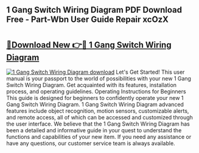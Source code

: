 ## 1 Gang Switch Wiring Diagram PDF Download Free - Part-Wbn User Guide Repair xcOzX

# <h2><a href="http://dfqtdhq.blite.top/?on=1+Gang+Switch+Wiring+Diagram">🔗Download New 👉🔴 1 Gang Switch Wiring Diagram</a></h2>

[![1 Gang Switch Wiring Diagram download](https://i.imgur.com/lujVjoI.png)](http://dfqtdhq.blite.top/?on=1+Gang+Switch+Wiring+Diagram)
Let's Get Started! This user manual is your passport to the world of possibilities with your new 1 Gang Switch Wiring Diagram. Get acquainted with its features, installation process, and operating guidelines. Operating Instructions for Beginners This guide is designed for beginners to confidently operate your new 1 Gang Switch Wiring Diagram. 1 Gang Switch Wiring Diagram advanced features include object recognition, motion sensors, customizable alerts, and remote access, all of which can be accessed and customized through the user interface. We believe that the 1 Gang Switch Wiring Diagram has been a detailed and informative guide in your quest to understand the functions and capabilities of your new item. If you need any assistance or have any questions, our customer service team is always available.
